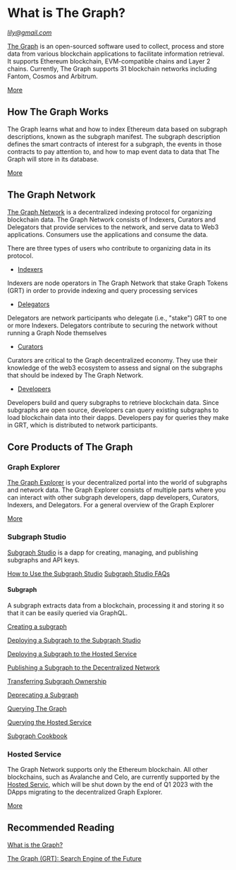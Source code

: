 # What is The Graph?

*lily@gmail.com*

[The Graph](https://thegraph.com/en/) is an open-sourced software used to collect, process and store data from various blockchain applications to facilitate information retrieval. It supports Ethereum blockchain, EVM-compatible chains and Layer 2 chains. Currently, The Graph supports 31 blockchain networks including Fantom, Cosmos and Arbitrum. 

[More](https://thegraph.com/docs/en/about/)

## How The Graph Works

The Graph learns what and how to index Ethereum data based on subgraph descriptions, known as the subgraph manifest. The subgraph description defines the smart contracts of interest for a subgraph, the events in those contracts to pay attention to, and how to map event data to data that The Graph will store in its database.

[More](https://thegraph.com/docs/en/about/#how-the-graph-works)

## The Graph Network

[The Graph Network](https://thegraph.com/docs/en/network/overview/) is a decentralized indexing protocol for organizing blockchain data. The Graph Network consists of Indexers, Curators and Delegators that provide services to the network, and serve data to Web3 applications. Consumers use the applications and consume the data.

There are three types of users who contribute to organizing data in its protocol.

- [Indexers](https://thegraph.com/docs/en/network/indexing/)

Indexers are node operators in The Graph Network that stake Graph Tokens (GRT) in order to provide indexing and query processing services

- [Delegators](https://thegraph.com/docs/en/network/delegating/)

Delegators are network participants who delegate (i.e., "stake") GRT to one or more Indexers. Delegators contribute to securing the network without running a Graph Node themselves

- [Curators](https://thegraph.com/docs/en/network/curating/)

Curators are critical to the Graph decentralized economy. They use their knowledge of the web3 ecosystem to assess and signal on the subgraphs that should be indexed by The Graph Network.

- [Developers](https://thegraph.com/docs/en/network/developing/)

Developers build and query subgraphs to retrieve blockchain data. Since subgraphs are open source, developers can query existing subgraphs to load blockchain data into their dapps. Developers pay for queries they make in GRT, which is distributed to network participants.

## Core Products of The Graph

### Graph Explorer

[The Graph Explorer](https://thegraph.com/explorer) is your decentralized portal into the world of subgraphs and network data. The Graph Explorer consists of multiple parts where you can interact with other subgraph developers, dapp developers, Curators, Indexers, and Delegators. For a general overview of the Graph Explorer

[More](https://thegraph.com/docs/en/network/explorer/)

### Subgraph Studio

[Subgraph Studio](https://thegraph.com/studio/) is a dapp for creating, managing, and publishing subgraphs and API keys.

[How to Use the Subgraph Studio](https://thegraph.com/docs/en/deploying/subgraph-studio/)
[Subgraph Studio FAQs](https://thegraph.com/docs/en/deploying/subgraph-studio-faqs/)

#### Subgraph

A subgraph extracts data from a blockchain, processing it and storing it so that it can be easily queried via GraphQL.

[Creating a subgraph](https://thegraph.com/docs/en/developing/creating-a-subgraph/)

[Deploying a Subgraph to the Subgraph Studio](https://thegraph.com/docs/en/deploying/deploying-a-subgraph-to-studio/)

[Deploying a Subgraph to the Hosted Service](https://thegraph.com/docs/en/deploying/deploying-a-subgraph-to-hosted/)

[Publishing a Subgraph to the Decentralized Network](https://thegraph.com/docs/en/publishing/publishing-a-subgraph/)

[Transferring Subgraph Ownership](https://thegraph.com/docs/en/managing/transferring-subgraph-ownership/)

[Deprecating a Subgraph](https://thegraph.com/docs/en/managing/deprecating-a-subgraph/)

[Querying The Graph](https://thegraph.com/docs/en/querying/querying-the-graph/)

[Querying the Hosted Service](https://thegraph.com/docs/en/querying/querying-the-hosted-service/)

[Subgraph Cookbook](https://thegraph.com/docs/en/cookbook/quick-start/)

### Hosted Service

The Graph Network supports only the Ethereum blockchain. All other blockchains, such as Avalanche and Celo, are currently supported by the [Hosted Servic](https://thegraph.com/hosted-service), which will be shut down by the end of Q1 2023 with the DApps migrating to the decentralized Graph Explorer.

[More](https://thegraph.com/docs/en/deploying/hosted-service/)

## Recommended Reading

[What is the Graph?](https://shardeum.org/blog/what-is-the-graph/)

[The Graph (GRT): Search Engine of the Future](https://learn.bybit.com/altcoins/what-is-the-graph-crypto-grt/)